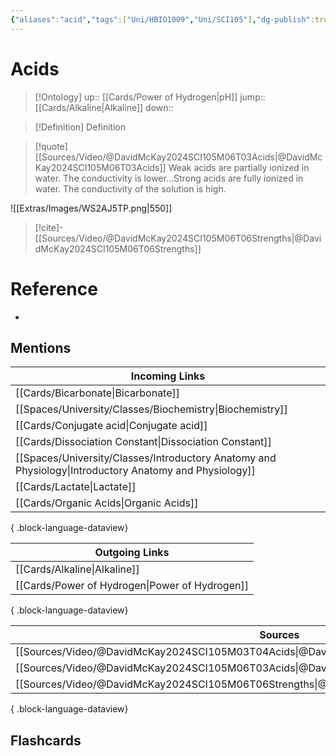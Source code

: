```yaml
---
{"aliases":"acid","tags":["Uni/HBIO1009","Uni/SCI105"],"dg-publish":true,"permalink":"/cards/acids/","dgPassFrontmatter":true}
---
```


# Acids

> [!Ontology]
> up:: [[Cards/Power of Hydrogen\|pH]]
> jump:: [[Cards/Alkaline\|Alkaline]]
> down:: 

> [!Definition] Definition

> [!quote] [[Sources/Video/@DavidMcKay2024SCI105M06T03Acids\|@DavidMcKay2024SCI105M06T03Acids]]
> Weak acids are partially ionized in water. The conductivity is lower...Strong acids are fully ionized in water. The conductivity of the solution is high.

![[Extras/Images/WS2AJ5TP.png\|550]]

> [!cite]-
> [[Sources/Video/@DavidMcKay2024SCI105M06T06Strengths\|@DavidMcKay2024SCI105M06T06Strengths]]

# Reference

- 

## Mentions

| Incoming Links                                                                                            |
| --------------------------------------------------------------------------------------------------------- |
| [[Cards/Bicarbonate\|Bicarbonate]]                                                                     |
| [[Spaces/University/Classes/Biochemistry\|Biochemistry]]                                               |
| [[Cards/Conjugate acid\|Conjugate acid]]                                                               |
| [[Cards/Dissociation Constant\|Dissociation Constant]]                                                 |
| [[Spaces/University/Classes/Introductory Anatomy and Physiology\|Introductory Anatomy and Physiology]] |
| [[Cards/Lactate\|Lactate]]                                                                             |
| [[Cards/Organic Acids\|Organic Acids]]                                                                 |

{ .block-language-dataview}

| Outgoing Links                                    |
| ------------------------------------------------- |
| [[Cards/Alkaline\|Alkaline]]                   |
| [[Cards/Power of Hydrogen\|Power of Hydrogen]] |

{ .block-language-dataview}

| Sources                                                                                         |
| ----------------------------------------------------------------------------------------------- |
| [[Sources/Video/@DavidMcKay2024SCI105M03T04Acids\|@DavidMcKay2024SCI105M03T04Acids]]         |
| [[Sources/Video/@DavidMcKay2024SCI105M06T03Acids\|@DavidMcKay2024SCI105M06T03Acids]]         |
| [[Sources/Video/@DavidMcKay2024SCI105M06T06Strengths\|@DavidMcKay2024SCI105M06T06Strengths]] |

{ .block-language-dataview}

## Flashcards